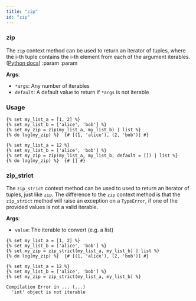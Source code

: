 ```yaml
---
title: "zip"
id: "zip"
---
```


### zip

The `zip` context method can be used to return an iterator of tuples, where the i-th tuple contains the i-th element from each of the argument iterables. ([Python docs](https://docs.python.org/3/library/functions.html#zip))
        :param 
        :param 
        
__Args__:
- `*args`: Any number of iterables
- `default`: A default value to return if `*args` is not iterable

### Usage

```
{% set my_list_a = [1, 2] %}
{% set my_list_b = ['alice', 'bob'] %}
{% set my_zip = zip(my_list_a, my_list_b) | list %}
{% do log(my_zip) %}  {# [(1, 'alice'), (2, 'bob')] #}
```

```
{% set my_list_a = 12 %}
{% set my_list_b = ['alice', 'bob'] %}
{% set my_zip = zip(my_list_a, my_list_b, default = []) | list %}
{% do log(my_zip) %}  {# [] #}
```

### zip_strict

The `zip_strict` context method can be used to used to return an iterator of tuples, just like `zip`. The difference to the `zip` context method is that the `zip_strict` method will raise an exception on a `TypeError`, if one of the provided values is not a valid iterable.

__Args__:
- `value`: The iterable to convert (e.g. a list)

```
{% set my_list_a = [1, 2] %}
{% set my_list_b = ['alice', 'bob'] %}
{% set my_zip = zip_strict(my_list_a, my_list_b) | list %}
{% do log(my_zip) %}  {# [(1, 'alice'), (2, 'bob')] #}
```

```
{% set my_list_a = 12 %}
{% set my_list_b = ['alice', 'bob'] %}
{% set my_zip = zip_strict(my_list_a, my_list_b) %}

Compilation Error in ... (...)
  'int' object is not iterable
```
